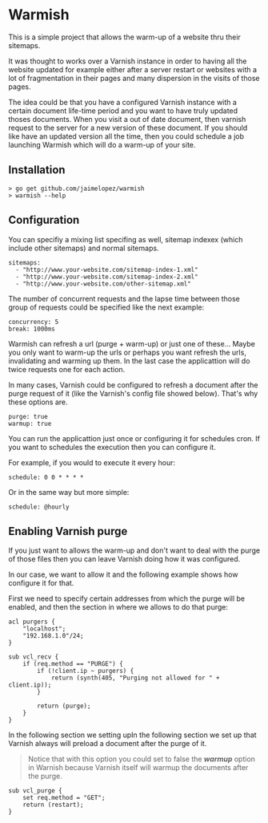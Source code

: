 # Warmish
This is a simple project that allows the warm-up of a website thru their sitemaps.

It was thought to works over a Varnish instance in order to having all the website updated for example either after a server restart or websites with a lot of fragmentation in their pages and many dispersion in the visits of those pages.

The idea could be that you have a configured Varnish instance with a certain document life-time period and you want to have truly updated thoses documents. When you visit a out of date document, then varnish request to the server for a new version of these document. If you should like have an updated version all the time, then you could schedule a job launching Warmish which will do a warm-up of your site.  

## Installation
```
> go get github.com/jaimelopez/warmish
> warmish --help
```

## Configuration
You can specifiy a mixing list specifing as well, sitemap indexex (which include other sitemaps) and normal sitemaps.
```
sitemaps:
  - "http://www.your-website.com/sitemap-index-1.xml"
  - "http://www.your-website.com/sitemap-index-2.xml"
  - "http://www.your-website.com/other-sitemap.xml"
```

The number of concurrent requests and the lapse time between those group of requests could be specified like the next example:
```
concurrency: 5
break: 1000ms
```

Warmish can refresh a url (purge + warm-up) or just one of these...
Maybe you only want to warm-up the urls or perhaps you want refresh the urls, invalidating and warming up them. In the last case the applicattion will do twice requests one for each action.

In many cases, Varnish could be configured to refresh a document after the purge request of it (like the Varnish's config file showed below). That's why these options are.
```
purge: true
warmup: true
```

You can run the applicattion just once or configuring it for schedules cron. If you want to schedules the execution then you can configure it.

For example, if you would to execute it every hour:
```
schedule: 0 0 * * * *
```
Or in the same way but more simple:
```
schedule: @hourly
```

## Enabling Varnish purge
If you just want to allows the warm-up and don't want to deal with the purge of those files then you can leave Varnish doing how it was configured.

In our case, we want to allow it and the following example shows how configure it for that.

First we need to specify certain addresses from which the purge will be enabled, and then the section in where we allows to do that purge:
```
acl purgers {
    "localhost";
    "192.168.1.0"/24;
}
 
sub vcl_recv {
    if (req.method == "PURGE") {
        if (!client.ip ~ purgers) {
            return (synth(405, "Purging not allowed for " + client.ip));
        }

        return (purge);
    }
}
```

In the following section we setting upIn the following section we set up that Varnish always will preload a document after the purge of it.
>Notice that with this option you could set to false the ***warmup*** option in Warnish because Varnish itself will warmup the documents after the purge.

```
sub vcl_purge {
    set req.method = "GET";
    return (restart);
}
```